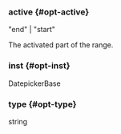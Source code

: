 ### active {#opt-active}

"end" &#124; "start"

The activated part of the range.
### inst {#opt-inst}

DatepickerBase


### type {#opt-type}

string

